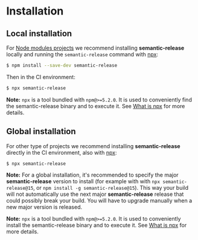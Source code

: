 # Installation

## Local installation

For [Node modules projects](https://docs.npmjs.com/getting-started/creating-node-modules) we recommend installing **semantic-release** locally and running the `semantic-release` command with [npx](https://www.npmjs.com/package/npx):

```bash
$ npm install --save-dev semantic-release
```

Then in the CI environment:

```bash
$ npx semantic-release
```

**Note:** `npx` is a tool bundled with `npm@>=5.2.0`. It is used to conveniently find the semantic-release binary and to execute it. See [What is npx](../support/FAQ.md#what-is-npx) for more details.

## Global installation

For other type of projects we recommend installing **semantic-release** directly in the CI environment, also with [npx](https://www.npmjs.com/package/npx):

```bash
$ npx semantic-release
```

**Note:** For a global installation, it's recommended to specify the major **semantic-release** version to install (for example with with `npx semantic-release@15`, or `npm install -g semantic-release@15`). This way your build will not automatically use the next major **semantic-release** release that could possibly break your build. You will have to upgrade manually when a new major version is released.

**Note:** `npx` is a tool bundled with `npm@>=5.2.0`. It is used to conveniently install the semantic-release binary and to execute it. See [What is npx](../support/FAQ.md#what-is-npx) for more details.

